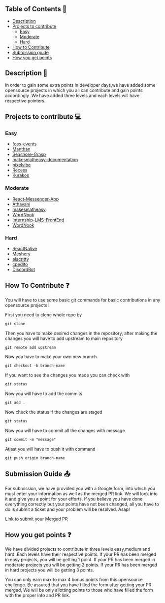 ## Table of Contents 📕
- [Description](#description)
- [Projects to contribute](#projects-to-contribute)
  - [Easy]()
  - [Moderate]()
  - [Hard]()
- [How to Contribute](#how-to-contribute)
- [Submission guide](#submission-guide)
- [How you get points](#how-you-get-points)
## Description 📑
In order to gain some extra points in developer days,we have added some opensource projects in which you all can contribute and gain points accordingly .We have added three levels and each levels will have respective pointers.

## Projects to contribute 💻
### Easy
 - [foss-events](https://github.com/DSC-JSS-NOIDA/foss-events)
 - [Manthan](https://github.com/Manthan933/Manthan )
 - [Seashore-Grasp](https://github.com/sonaljain067/Seashore-Grasp)
 - [makesmatheasy-documentation](https://github.com/makesmatheasy/makesmatheasy-documentation)
 - [pixelvibe](https://github.com/ankitapuri/pixelvibe)
 - [Recess](https://github.com/avinashkranjan/Recess)
 - [Kurakoo](https://github.com/purnima143/Kurakoo)
 
 ### Moderate 
 - [React-Messenger-App](https://github.com/DhairyaBahl/React-Messenger-App)
 - [Athavani](https://github.com/Tejas1510/Athavani)
 - [makesmatheasy](https://github.com/makesmatheasy/makesmatheasy)
 - [WordNook](https://github.com/ALPHAVIO/WordNook)
 - [Internship-LMS-FrontEnd](https://github.com/praveenscience/Internship-LMS-FrontEnd)
 - [WordNook](https://github.com/ALPHAVIO/WordNook)

 ### Hard
 - [ReactNative](https://github.com/facebook/react-native/labels/Good%20first%20issue)
 - [Meshery](https://github.com/meshery/meshery/labels/good%20first%20issue)
 - [alacritty](https://github.com/alacritty/alacritty)
 - [cpedito](https://github.com/cpeditor/cpeditor/)
 - [DiscordBot](https://github.com/python-discord/bot)


## How To Contribute ❓
You will have to use some basic git commands for basic contributions in any opensource projects !

First you need to clone whole repo by 

```md
git clone
``` 

Then you have to make desired changes in the repository,
after making the changes you will have to add upstream to main repository 

```md
git remote add upstream
```

Now you have to make your own new branch

```md
git checkout -b branch-name
```

If you want to see the changes you made you can check with 

```md
git status
```

Now you will have to add the commits

```md
git add .
```

Now check the status if the changes are staged 

```md
git status
```

Now you will have to commit all the changes with message

```md
git commit -m "message"
``` 

Atlast you will have to push it with command

```md
git push origin branch-name
```




## Submission Guide 📤
For submission, we have provided you with a Google form, into which you must enter your information as well as the merged PR link. We will look into it and give you a point for your efforts. If you believe you have done everything correctly but your points have not been changed, all you have to do is submit a ticket and your problem will be resolved. Asap!

Link to submit your [Merged PR](https://docs.google.com/forms/d/e/1FAIpQLScJqo7HMOwbHZp8LLvixKprvfC9ar9plSyv32GgEG8Ysuae2g/viewform)

## How you get points ❓
We have divided projects to contribute in three levels easy,medium and hard .Each levels have their respective points. If your PR has been merged in easy projects, you will be getting 1 point. If your PR has been merged in moderate projects you will be getting 2 points. If your PR has been merged in hard projects you will be getting 3 points.

You can only earn max to max 4 bonus points from this opensource challenge.
Be assured that you have filled the form after getting your PR merged, We will be only allotting points to those who have filled the form with the proper info and PR link.






 

